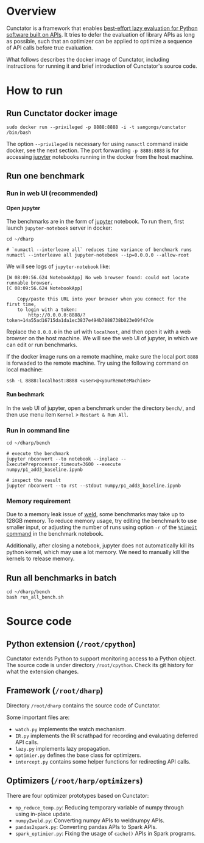 # Overview

Cunctator is a framework that enables [best-effort lazy evaluation for Python software built on APIs](https://2021.ecoop.org/details/ecoop-2021-ecoop-research-papers/17/Best-Effort-Lazy-Evaluation-for-Python-Software-Built-On-APIs). It tries to defer the evaluation of library APIs as long as possible, such that an optimizer can be applied to optimize a sequence of API calls before true evaluation.

What follows describes the docker image of Cunctator, including instructions for running it and brief introduction of Cunctator's source code.

# How to run

## Run Cunctator docker image
```
sudo docker run --privileged -p 8888:8888 -i -t sangongs/cunctator /bin/bash
```

The option `--privileged` is necessary for using `numactl` command inside docker, see the next section. The port forwarding `-p 8888:8888` is for accessing [jupyter](https://jupyter.org/) notebooks running in the docker from the host machine.

## Run one benchmark

### Run in web UI (recommended)

#### Open jupyter
The benchmarks are in the form of [jupyter](https://jupyter.org/) notebook. To run them, first launch `jupyter-notebook` server in docker:
```
cd ~/dharp

# `numactl --interleave all` reduces time variance of benchmark runs
numactl --interleave all jupyter-notebook --ip=0.0.0.0 --allow-root
```
We will see logs of `jupyter-notebook` like:
```
[W 08:09:56.624 NotebookApp] No web browser found: could not locate runnable browser.
[C 08:09:56.624 NotebookApp] 
    
    Copy/paste this URL into your browser when you connect for the first time,
    to login with a token:
        http://0.0.0.0:8888/?token=14a55ad16715da1da1ec3837e494b7888738b023e09f47de
```

Replace the `0.0.0.0` in the url with `localhost`, and then open it with a web browser on the host machine. We will see the web UI of jupyter, in which we can edit or run benchmarks.

If the docker image runs on a remote machine, make sure the local port `8888` is forwaded to the remote machine. Try using the following command on local machine:
```
ssh -L 8888:localhost:8888 <user>@<yourRemoteMachine>
```

#### Run bechmark

In the web UI of jupyter, open a benchmark under the directory `bench/`, and then use menu item `Kernel` > `Restart & Run All`.

### Run in command line
```
cd ~/dharp/bench

# execute the benchmark
jupyter nbconvert --to notebook --inplace --ExecutePreprocessor.timeout=3600 --execute numpy/p1_add3_baseline.ipynb

# inspect the result
jupyter nbconvert --to rst --stdout numpy/p1_add3_baseline.ipynb
```

### Memory requirement

Due to a memory leak issue of [weld](https://github.com/weld-project/weld), some benchmarks may take up to 128GB memory. To reduce memory usage, try editing the benchmark to use smaller input, or adjusting the number of runs using option `-r` of the [`%timeit` command](https://ipython.readthedocs.io/en/stable/interactive/magics.html#magic-timeit) in the benchmark notebook.

Additionally, after closing a notebook, jupyter does not automatically kill its python kernel, which may use a lot memory. We need to manually kill the kernels to release memory.

## Run all benchmarks in batch
```
cd ~/dharp/bench
bash run_all_bench.sh
```

# Source code

## Python extension (`/root/cpython`)
Cunctator extends Python to support monitoring access to a Python object. The source code is under directory `/root/cpython`. Check its git history for what the extension changes.

## Framework (`/root/dharp`)

Directory `/root/dharp` contains the source code of Cunctator. 

Some important files are:
* `watch.py` implements the watch mechanism.
* `IR.py` implements the IR scrathpad for recording and evaluating deferred API calls.
* `lazy.py` implements lazy propagation.
* `optimier.py` defines the base class for optimizers.
* `intercept.py` contains some helper functions for redirecting API calls.

## Optimizers (`/root/harp/optimizers`)

There are four optimizer prototypes based on Cunctator:
* `np_reduce_temp.py`: Reducing temporary variable of numpy through using in-place update.
* `numpy2weld.py`: Converting numpy APIs to weldnumpy APIs.
* `pandas2spark.py`: Converting pandas APIs to Spark APIs.
* `spark_optimier.py`: Fixing the usage of `cache()` APIs in Spark programs.
